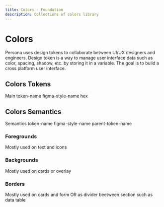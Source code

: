 ```yaml
---
title: Colors · Foundation
description: Collections of colors library
---
```


<script setup>
  import Colors from './Colors.vue'
  import pCaption from '../../components/caption/Caption.vue'
  import pHeading from '../../components/heading/Heading.vue'
  import { ref, computed } from "vue-demi"
  import items from './Colors.json'
</script>

# Colors
Persona uses design tokens to collaborate between UI/UX designers and engineers. Design token is a way to manage user interface data such as color, spacing, shadow, etc. by storing it in a variable. The goal is to build a cross platform user interface.

## Colors Tokens

<div class="pb-8 pt-20 space-y-1">
  <p-heading element="h5" class="mb-0">Main</p-heading>
  <p-caption class="!text-lightblue-50">token-name</p-caption>
  <p-caption class="!text-subtle">figma-style-name</p-caption>
  <p-caption class="!text-subtle" weight="bold">hex</p-caption>
</div>

<div class="pb-8 mt-8">
  <template v-for="item of items.palletes">
    <Colors :item="item">
      {{ item.title }}
    </Colors>
  </template>
</div>

## Colors Semantics

<div class="pb-8 pt-20 space-y-1">
  <p-heading element="h5" class="mb-0">Semantics</p-heading>
  <p-caption class="!text-lightblue-50">token-name</p-caption>
  <p-caption class="!text-subtle">figma-style-name</p-caption>
  <p-caption class="!text-subtle" weight="bold">parent-token-name</p-caption>
</div>

### Foregrounds
Mostly used on text and icons

<div class="pb-8 mt-8">
  <template v-for="item of items.foregrounds">
    <Colors :item="item">
      {{ item.title }}
    </Colors>
  </template>
</div>

### Backgrounds
Mostly used on cards or overlay

<div class="pb-8 mt-8">
  <template v-for="item of items.backgrounds">
    <Colors :item="item">
      {{ item.title }}
    </Colors>
  </template>
</div>

### Borders
Mostly used on cards and form OR as divider beetween section such as data table

<div class="pb-8 mt-8">
  <template v-for="item of items.borders">
    <Colors :item="item">
      {{ item.title }}
    </Colors>
  </template>
</div>
